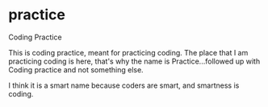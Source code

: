 # practice
Coding Practice

This is coding practice, meant for practicing coding.  The place that I am practicing coding is here, that's why the name is Practice...followed up with Coding practice and not something else.

I think it is a smart name because coders are smart, and smartness is coding.
